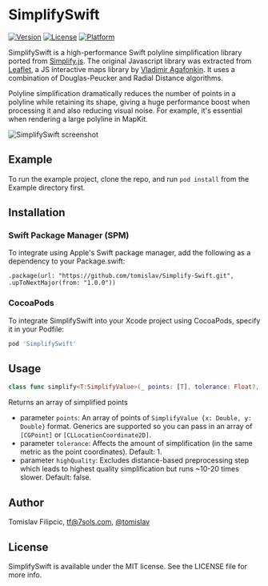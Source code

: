 # SimplifySwift

[![Version](https://img.shields.io/cocoapods/v/SimplifySwift.svg?style=flat)](https://cocoapods.org/pods/SimplifySwift)
[![License](https://img.shields.io/cocoapods/l/SimplifySwift.svg?style=flat)](https://cocoapods.org/pods/SimplifySwift)
[![Platform](https://img.shields.io/cocoapods/p/SimplifySwift.svg?style=flat)](https://cocoapods.org/pods/SimplifySwift)

SimplifySwift is a high-performance Swift polyline simplification library ported from [Simplify.js](http://mourner.github.io/simplify-js/). The original Javascript library was extracted from [Leaflet](https://leafletjs.com), a JS interactive maps library by [Vladimir Agafonkin](http://agafonkin.com/en). It uses a combination of Douglas-Peucker and Radial Distance algorithms.

Polyline simplification dramatically reduces the number of points in a polyline while retaining its shape, giving a huge performance boost when processing it and also reducing visual noise. For example, it's essential when rendering a large polyline in MapKit.

![SimplifySwift screenshot](https://raw.githubusercontent.com/tomislav/Simplify-Swift/master/screenshot.png)

## Example

To run the example project, clone the repo, and run `pod install` from the Example directory first.

## Installation

### Swift Package Manager (SPM)

To integrate using Apple's Swift package manager, add the following as a dependency to your Package.swift:

```
.package(url: "https://github.com/tomislav/Simplify-Swift.git", .upToNextMajor(from: "1.0.0"))
```

### CocoaPods

To integrate SimplifySwift into your Xcode project using CocoaPods, specify it in your Podfile:

```ruby
pod 'SimplifySwift'
```

## Usage

```swift
class func simplify<T:SimplifyValue>(_ points: [T], tolerance: Float?, highQuality: Bool = false) -> [T]
```

Returns an array of simplified points

- parameter `points`:      An array of points of `SimplifyValue {x: Double, y: Double}` format. Generics are supported so you can pass in an array of `[CGPoint]` or `[CLLocationCoordinate2D]`.
- parameter `tolerance`:   Affects the amount of simplification (in the same metric as the point coordinates). Default: 1.
- parameter `highQuality`: Excludes distance-based preprocessing step which leads to highest quality simplification but runs ~10-20 times slower. Default: false.

## Author

Tomislav Filipcic, tf@7sols.com, [@tomislav](https://twitter.com/tomislav)

## License

SimplifySwift is available under the MIT license. See the LICENSE file for more info.
